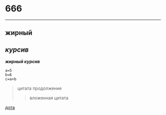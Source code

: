 # 666
---
__жирный__
---
_курсив_
---
  ___жирный курсив___

```
a=5
b=6
c=a+b
```
>цитата
продолжение
>>вложенная цитата

[дота](https://www.cybersport.ru/tags/dota-2)

